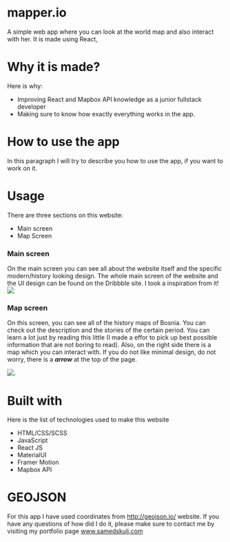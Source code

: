 # mapper.io
A simple web app where you can look at the world map and also interact with her. It is made using React, 

# Why it is made?

Here is why: 
* Improving React and Mapbox API knowledge as a junior fullstack developer
* Making sure to know how exactly everything works in the app.

# How to use the app
In this paragraph I will try to describe you how to use the app, if you want to work on it.

# Usage
There are three sections on this website:
* Main screen
* Map Screen

### Main screen 

On the main screen you can see all about the website itself and the specific modern/history looking design. The whole main screen of the website and the UI design can be found on the Dribbble site. I took a inspiration from it!
![](https://media.giphy.com/media/TPAF0BWJG1TOY7NDBK/giphy.gif)


### Map screen
On this screen, you can see all of the history maps of Bosnia. You can check out the description and the stories of the certain period. You can learn a lot just by reading this little (I made a effor to pick up best possible information that are not boring to read). Also, on the right side there is a map which you can interact with. If you do not like minimal design, do not worry, there is a ***arrow*** at the top of the page.

![.](https://media.giphy.com/media/H8fUFJ0alEmxVe63bB/giphy.gif)

# Built with

Here is the list of technologies used to make this website

* HTML/CSS/SCSS
* JavaScript
* React JS
* MaterialUI
* Framer Motion
* Mapbox API

# GEOJSON 
For this app I have used coordinates from http://geojson.io/ website. If you have any questions of how did I do it, please make sure to contact me by visiting my portfolio page www.samedskulj.com

